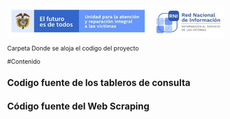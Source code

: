 <img src="/App/UnidadSrni.jpg" alt="Subdirección Red Nacional de Informacion"/>

Carpeta Donde se aloja el codigo del proyecto

#Contenido
## Codigo fuente de los tableros de consulta
## Código fuente del Web Scraping
